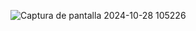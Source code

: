 ![Captura de pantalla 2024-10-28 105226](https://github.com/user-attachments/assets/eca44b0c-105f-4d0e-aa56-f47e24d0407f)
